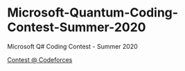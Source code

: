# Microsoft-Quantum-Coding-Contest-Summer-2020
Microsoft Q# Coding Contest - Summer 2020

[Contest @ Codeforces](https://codeforces.com/contest/1357)